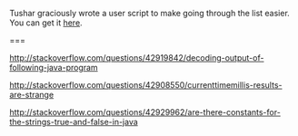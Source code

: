 Tushar graciously wrote a user script to make going through the list easier. You can get it [here](https://github.com/tusharjadhav219/Userscript-for-delete-candidates).

===

http://stackoverflow.com/questions/42919842/decoding-output-of-following-java-program

http://stackoverflow.com/questions/42908550/currenttimemillis-results-are-strange

http://stackoverflow.com/questions/42929962/are-there-constants-for-the-strings-true-and-false-in-java
